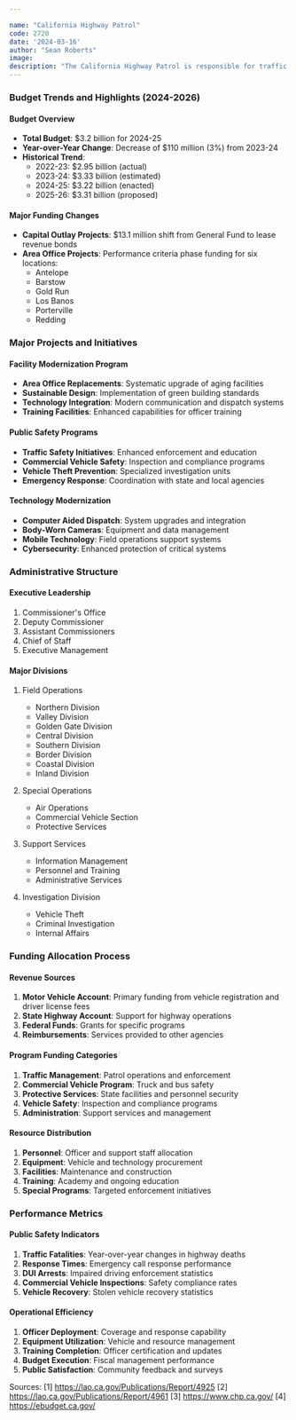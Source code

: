 ```yaml
---

name: "California Highway Patrol"
code: 2720
date: '2024-03-16'
author: "Sean Roberts"
image: 
description: "The California Highway Patrol is responsible for traffic law enforcement, crash investigation, and vehicle theft prevention throughout California"
---
```


### Budget Trends and Highlights (2024-2026)

#### Budget Overview
- **Total Budget**: $3.2 billion for 2024-25
- **Year-over-Year Change**: Decrease of $110 million (3%) from 2023-24
- **Historical Trend**: 
  - 2022-23: $2.95 billion (actual)
  - 2023-24: $3.33 billion (estimated)
  - 2024-25: $3.22 billion (enacted)
  - 2025-26: $3.31 billion (proposed)

#### Major Funding Changes
- **Capital Outlay Projects**: $13.1 million shift from General Fund to lease revenue bonds
- **Area Office Projects**: Performance criteria phase funding for six locations:
  - Antelope
  - Barstow
  - Gold Run
  - Los Banos
  - Porterville
  - Redding

### Major Projects and Initiatives

#### Facility Modernization Program
- **Area Office Replacements**: Systematic upgrade of aging facilities
- **Sustainable Design**: Implementation of green building standards
- **Technology Integration**: Modern communication and dispatch systems
- **Training Facilities**: Enhanced capabilities for officer training

#### Public Safety Programs
- **Traffic Safety Initiatives**: Enhanced enforcement and education
- **Commercial Vehicle Safety**: Inspection and compliance programs
- **Vehicle Theft Prevention**: Specialized investigation units
- **Emergency Response**: Coordination with state and local agencies

#### Technology Modernization
- **Computer Aided Dispatch**: System upgrades and integration
- **Body-Worn Cameras**: Equipment and data management
- **Mobile Technology**: Field operations support systems
- **Cybersecurity**: Enhanced protection of critical systems

### Administrative Structure

#### Executive Leadership
1. Commissioner's Office
2. Deputy Commissioner
3. Assistant Commissioners
4. Chief of Staff
5. Executive Management

#### Major Divisions
1. Field Operations
   - Northern Division
   - Valley Division
   - Golden Gate Division
   - Central Division
   - Southern Division
   - Border Division
   - Coastal Division
   - Inland Division
   
2. Special Operations
   - Air Operations
   - Commercial Vehicle Section
   - Protective Services
   
3. Support Services
   - Information Management
   - Personnel and Training
   - Administrative Services
   
4. Investigation Division
   - Vehicle Theft
   - Criminal Investigation
   - Internal Affairs

### Funding Allocation Process

#### Revenue Sources
1. **Motor Vehicle Account**: Primary funding from vehicle registration and driver license fees
2. **State Highway Account**: Support for highway operations
3. **Federal Funds**: Grants for specific programs
4. **Reimbursements**: Services provided to other agencies

#### Program Funding Categories
1. **Traffic Management**: Patrol operations and enforcement
2. **Commercial Vehicle Program**: Truck and bus safety
3. **Protective Services**: State facilities and personnel security
4. **Vehicle Safety**: Inspection and compliance programs
5. **Administration**: Support services and management

#### Resource Distribution
1. **Personnel**: Officer and support staff allocation
2. **Equipment**: Vehicle and technology procurement
3. **Facilities**: Maintenance and construction
4. **Training**: Academy and ongoing education
5. **Special Programs**: Targeted enforcement initiatives

### Performance Metrics

#### Public Safety Indicators
1. **Traffic Fatalities**: Year-over-year changes in highway deaths
2. **Response Times**: Emergency call response performance
3. **DUI Arrests**: Impaired driving enforcement statistics
4. **Commercial Vehicle Inspections**: Safety compliance rates
5. **Vehicle Recovery**: Stolen vehicle recovery statistics

#### Operational Efficiency
1. **Officer Deployment**: Coverage and response capability
2. **Equipment Utilization**: Vehicle and resource management
3. **Training Completion**: Officer certification and updates
4. **Budget Execution**: Fiscal management performance
5. **Public Satisfaction**: Community feedback and surveys

Sources:
[1] https://lao.ca.gov/Publications/Report/4925
[2] https://lao.ca.gov/Publications/Report/4961
[3] https://www.chp.ca.gov/
[4] https://ebudget.ca.gov/ 